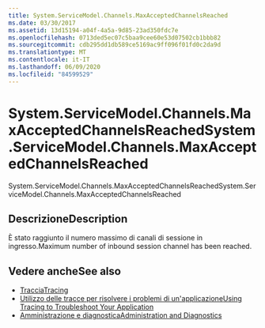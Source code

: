 ```yaml
---
title: System.ServiceModel.Channels.MaxAcceptedChannelsReached
ms.date: 03/30/2017
ms.assetid: 13d15194-a04f-4a5a-9d85-23ad350fdc7e
ms.openlocfilehash: 0713ded5ec07c5baa9cee60e53d07502cb1bbb82
ms.sourcegitcommit: cdb295dd1db589ce5169ac9ff096f01fd0c2da9d
ms.translationtype: MT
ms.contentlocale: it-IT
ms.lasthandoff: 06/09/2020
ms.locfileid: "84599529"
---
```

# <a name="systemservicemodelchannelsmaxacceptedchannelsreached"></a><span data-ttu-id="4c476-102">System.ServiceModel.Channels.MaxAcceptedChannelsReached</span><span class="sxs-lookup"><span data-stu-id="4c476-102">System.ServiceModel.Channels.MaxAcceptedChannelsReached</span></span>
<span data-ttu-id="4c476-103">System.ServiceModel.Channels.MaxAcceptedChannelsReached</span><span class="sxs-lookup"><span data-stu-id="4c476-103">System.ServiceModel.Channels.MaxAcceptedChannelsReached</span></span>  
  
## <a name="description"></a><span data-ttu-id="4c476-104">Descrizione</span><span class="sxs-lookup"><span data-stu-id="4c476-104">Description</span></span>  
 <span data-ttu-id="4c476-105">È stato raggiunto il numero massimo di canali di sessione in ingresso.</span><span class="sxs-lookup"><span data-stu-id="4c476-105">Maximum number of inbound session channel has been reached.</span></span>  
  
## <a name="see-also"></a><span data-ttu-id="4c476-106">Vedere anche</span><span class="sxs-lookup"><span data-stu-id="4c476-106">See also</span></span>

- [<span data-ttu-id="4c476-107">Traccia</span><span class="sxs-lookup"><span data-stu-id="4c476-107">Tracing</span></span>](index.md)
- [<span data-ttu-id="4c476-108">Utilizzo delle tracce per risolvere i problemi di un'applicazione</span><span class="sxs-lookup"><span data-stu-id="4c476-108">Using Tracing to Troubleshoot Your Application</span></span>](using-tracing-to-troubleshoot-your-application.md)
- [<span data-ttu-id="4c476-109">Amministrazione e diagnostica</span><span class="sxs-lookup"><span data-stu-id="4c476-109">Administration and Diagnostics</span></span>](../index.md)
